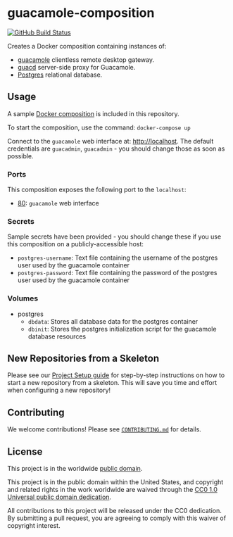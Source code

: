 # guacamole-composition #

[![GitHub Build Status](https://github.com/cisagov/guacamole-composition/workflows/build/badge.svg)](https://github.com/cisagov/guacamole-composition/actions)

Creates a Docker composition containing instances of:

- [guacamole](https://hub.docker.com/r/guacamole/guacamole/) clientless
remote desktop gateway.
- [guacd](https://hub.docker.com/r/guacamole/guacd/) server-side proxy for
Guacamole.
- [Postgres](https://hub.docker.com/_/postgres/) relational database.

## Usage ##

A sample [Docker composition](docker-compose.yml) is included
in this repository.

To start the composition, use the command: `docker-compose up`

Connect to the `guacamole` web interface at:
[http://localhost](http://localhost).
The default credentials are `guacadmin`, `guacadmin` - you should change those
as soon as possible.

### Ports ###

This composition exposes the following port to the `localhost`:

- [80](http://localhost): `guacamole` web interface

### Secrets ###

Sample secrets have been provided - you should change these if you use this
composition on a publicly-accessible host:

- `postgres-username`: Text file containing the username of the postgres user
used by the guacamole container
- `postgres-password`: Text file containing the password of the postgres user
used by the guacamole container

### Volumes ###

- postgres
  - `dbdata`: Stores all database data for the postgres container
  - `dbinit`: Stores the postgres initialization script for the guacamole
  database resources

## New Repositories from a Skeleton ##

Please see our [Project Setup guide](https://github.com/cisagov/development-guide/tree/develop/project_setup)
for step-by-step instructions on how to start a new repository from
a skeleton. This will save you time and effort when configuring a
new repository!

## Contributing ##

We welcome contributions!  Please see [`CONTRIBUTING.md`](CONTRIBUTING.md) for
details.

## License ##

This project is in the worldwide [public domain](LICENSE).

This project is in the public domain within the United States, and
copyright and related rights in the work worldwide are waived through
the [CC0 1.0 Universal public domain
dedication](https://creativecommons.org/publicdomain/zero/1.0/).

All contributions to this project will be released under the CC0
dedication. By submitting a pull request, you are agreeing to comply
with this waiver of copyright interest.
